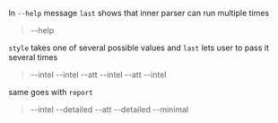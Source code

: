 In `--help` message `last` shows that inner parser can run multiple times

> --help


`style` takes one of several possible values and `last` lets user to pass it several times

> --intel
> --intel --att
> --intel --att --intel

same goes with `report`

> --intel --detailed
> --att --detailed --minimal
